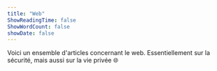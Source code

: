 ```yaml
---
title: "Web"
ShowReadingTime: false
ShowWordCount: false
showDate: false
---
```


Voici un ensemble d'articles concernant le web. Essentiellement sur la sécurité, mais aussi sur la vie privée 🌐️
